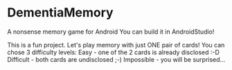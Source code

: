 # DementiaMemory
A nonsense memory game for Android
You can build it in AndroidStudio!

This is a fun project. Let's play memory with just ONE pair of cards!
You can chose 3 difficulty levels:
Easy - one of the 2 cards is already disclosed :-D
Difficult - both cards are undisclosed ;-)
Impossible - you will be surprised...

